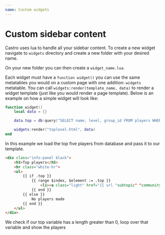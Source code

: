 ```yaml
---
name: Custom widgets
---
```


# Custom sidebar content

Castro uses lua to handle all your sidebar content. To create a new widget navigate to `widgets` directory and create a new folder with your desired name.

On your new folder you can then create a `widget_name.lua`.

Each widget must have a `function widget()` you can use the same metatables you would on a custom page with one addition: `widgets` metatable. You can call `widgets:render(template_name, data)` to render a widget template (just like you would render a page template). Below is an example on how a simple widget will look like:

```lua
function widget()
    local data = {}

    data.top = db:query("SELECT name, level, group_id FROM players WHERE group_id = 1 ORDER BY level DESC LIMIT 5")

    widgets:render("toplevel.html", data)
end
```

In this example we load the top five players from database and pass it to our template.

```html
<div class="info-panel black">
    <h5>Top players</h5>
    <hr class="white-hr">
    <ul>
        {{ if .top }}
            {{ range $index, $element := .top }}
                <li><a class="light" href="{{ url "subtopic" "community" "view" }}?name={{ urlEncode $element.name }}">{{ $element.name }}</a> ({{ $element.level }})</li>
            {{ end }}
        {{ else }}
            No players made
        {{ end }}
    </ul>
</div>
```

We check if our top variable has a length greater than 0, loop over that variable and show the players